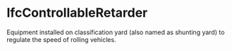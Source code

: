IfcControllableRetarder
=======================
Equipment installed on classification yard (also named as shunting yard) to
regulate the speed of rolling vehicles.  


